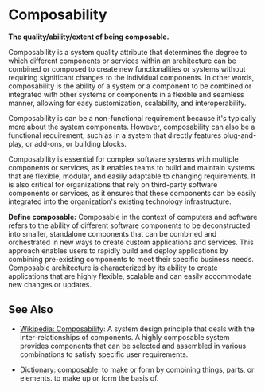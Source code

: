 # Composability

**The quality/ability/extent of being composable.**

<span data-chatgpt-prompt="explain composability (system quality attribute, non-functional requirement, cross-functional constraint)">

Composability is a system quality attribute that determines the degree to which different components or services within an architecture can be combined or composed to create new functionalities or systems without requiring significant changes to the individual components. In other words, composability is the ability of a system or a component to be combined or integrated with other systems or components in a flexible and seamless manner, allowing for easy customization, scalability, and interoperability.

Composability is can be a non-functional requirement because it's typically more about the system components. However, composability can also be a functional requirement, such as in a system that directly features plug-and-play, or add-ons, or building blocks.

Composability is essential for complex software systems with multiple components or services, as it enables teams to build and maintain systems that are flexible, modular, and easily adaptable to changing requirements. It is also critical for organizations that rely on third-party software components or services, as it ensures that these components can be easily integrated into the organization's existing technology infrastructure.

</span>

**Define composable:** <span data-chatgpt-prompt="define composable (computers and software)">Composable in the context of computers and software refers to the ability of different software components to be deconstructed into smaller, standalone components that can be combined and orchestrated in new ways to create custom applications and services. This approach enables users to rapidly build and deploy applications by combining pre-existing components to meet their specific business needs. Composable architecture is characterized by its ability to create applications that are highly flexible, scalable and can easily accommodate new changes or updates.</span>

## See Also

* [Wikipedia: Composability](https://wikipedia.org/wiki/Composability): A system design principle that deals with the inter-relationships of components. A highly composable system provides components that can be selected and assembled in various combinations to satisfy specific user requirements.

* [Dictionary: composable](https://www.dictionary.com/browse/composable): to make or form by combining things, parts, or elements. to make up or form the basis of.
